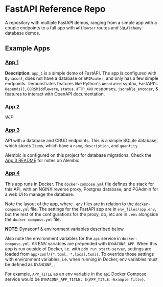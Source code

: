 # FastAPI Reference Repo

A repository with multiple FastAPI demos, ranging from a simple app with a couple endpoints to a full app with `APIRouter` routes and `SQLAlchemy` database demos.

## Example Apps

### [App 1](example_apps/app_1/)

**Description**: `app_1` is a simple demo of FastAPI. The app is configured with `Dynaconf`, does not have a database or `APIRouter`, and only has a few simple endpoints. Demonstrates features like Python's `Annotated` syntax, FastAPI's `Depends()`, `CORSMiddleware`, `status.HTTP_XXX` responses, `jsonable_encoder`, & features to interact with OpenAPI documentation.

### [App 2](example_apps/app_2/)

*WIP*

### [App 3](example_apps/app_3/)

API with a database and CRUD endpoints. This is a simple SQLite database, which stores `Item`s, which have a `name`, `description`, and `quantity`.

Alembic is configured on this project for database migrations. Check the [App 3 README](example_apps/app_3/README.md) for notes on Alembic.

### [App 4](example_apps/app_4/)

This app runs in Docker. The `docker-compose.yml` file defines the stack for this API, with an NGINX reverse proxy, Postgres database, and PGAdmin for a web UI to manage the database.

Note the layout of the app, where `.env` files are in relation to the `docker-compose.yml` file. The settings for the FastAPI app are in `env_files/app.env`, but the rest of the configurations for the proxy, db, etc are in `.env` alongside the `docker-compose.yml` file.

**NOTE**: Dynaconf & environment variables described below

Also note the environment variables for the `api` service in `docker-compose.yml`. All ENV variables are prepended with `DYNACONF_APP`. When this app is run outside of Docker, i.e. with `pdm run start-server`, settings are loaded from `app/conf/{*.toml, *.local.toml}`. To override those settings with environment variables, i.e. when running in Docker, env variables must be defined as `DYANCONF_`.

For example, `APP_TITLE` as an env variable in the `api` Docker Compose service would be `DYNACONF_APP_TITLE: ${APP_TITLE:-Example Title}`.
